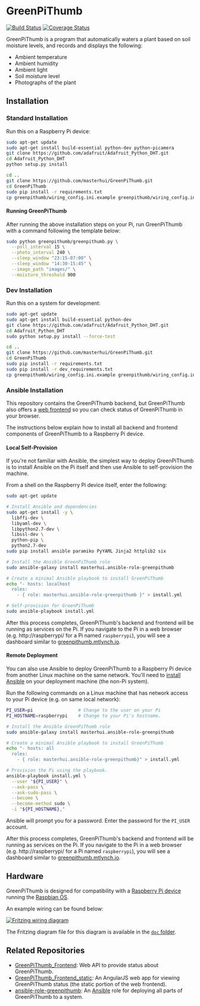# GreenPiThumb

[![Build
Status](https://travis-ci.org/JeetShetty/GreenPiThumb.svg?branch=master)](https://travis-ci.org/JeetShetty/GreenPiThumb)
[![Coverage
Status](https://coveralls.io/repos/JeetShetty/GreenPiThumb/badge.svg?branch=master&service=github)](https://coveralls.io/github/JeetShetty/GreenPiThumb?branch=master)

GreenPiThumb is a program that automatically waters a plant based on soil moisture levels, and records and displays the following:

* Ambient temperature
* Ambient humidity
* Ambient light
* Soil moisture level
* Photographs of the plant

## Installation

### Standard Installation

Run this on a Raspberry Pi device:

```bash
sudo apt-get update
sudo apt-get install build-essential python-dev python-picamera
git clone https://github.com/adafruit/Adafruit_Python_DHT.git
cd Adafruit_Python_DHT
python setup.py install

cd ..
git clone https://github.com/masterhui/GreenPiThumb.git
cd GreenPiThumb
sudo pip install -r requirements.txt
cp greenpithumb/wiring_config.ini.example greenpithumb/wiring_config.ini
```

#### Running GreenPiThumb

After running the above installation steps on your Pi, run GreenPiThumb with a command following the template below:

```bash
sudo python greenpithumb/greenpithumb.py \
  --poll_interval 15 \
  --photo_interval 240 \
  --sleep_window "23:15-07:00" \
  --sleep_window "14:30-15:45" \
  --image_path "images/" \
  --moisture_threshold 900
```

### Dev Installation

Run this on a system for development:

```bash
sudo apt-get update
sudo apt-get install build-essential python-dev
git clone https://github.com/adafruit/Adafruit_Python_DHT.git
cd Adafruit_Python_DHT
sudo python setup.py install --force-test

cd ..
git clone https://github.com/masterhui/GreenPiThumb.git
cd GreenPiThumb
sudo pip install -r requirements.txt
sudo pip install -r dev_requirements.txt
cp greenpithumb/wiring_config.ini.example greenpithumb/wiring_config.ini
```

### Ansible Installation

This repository contains the GreenPiThumb backend, but GreenPiThumb also offers a [web frontend](https://github.com/masterhui/GreenPiThumb_Frontend_static) so you can check status of GreenPiThumb in your browser.

The instructions below explain how to install all backend and frontend components of GreenPiThumb to a Raspberry Pi device.

#### Local Self-Provision

If you're not familiar with Ansible, the simplest way to deploy GreenPiThumb is to install Ansible on the Pi itself and then use Ansible to self-provision the machine.

From a shell on the Raspberry Pi device itself, enter the following:

```bash
sudo apt-get update

# Install Ansible and dependencies
sudo apt-get install -y \
  libffi-dev \
  libyaml-dev \
  libpython2.7-dev \
  libssl-dev \
  python-pip \
  python2.7-dev
sudo pip install ansible paramiko PyYAML Jinja2 httplib2 six

# Install the Ansible GreenPiThumb role
sudo ansible-galaxy install masterhui.ansible-role-greenpithumb

# Create a minimal Ansible playbook to install GreenPiThumb
echo "- hosts: localhost
  roles:
    - { role: masterhui.ansible-role-greenpithumb }" > install.yml

# Self-provision for GreenPiThumb
sudo ansible-playbook install.yml
```

After this process completes, GreenPiThumb's backend and frontend will be running as services on the Pi. If you navigate to the Pi in a web browser (e.g. http://raspberrypi/ for a Pi named `raspberrypi`), you will see a dashboard similar to [greenpithumb.mtlynch.io](http://greenpithumb.mtlynch.io).

#### Remote Deployment

You can also use Ansible to deploy GreenPiThumb to a Raspberry Pi device from another Linux machine on the same network. You'll need to [install Ansible](http://docs.ansible.com/ansible/intro_installation.html) on your deployment machine (the non-Pi system).

Run the following commands on a Linux machine that has network access to your Pi device (e.g. on same local network):

```bash
PI_USER=pi                 # Change to the user on your Pi
PI_HOSTNAME=raspberrypi    # Change to your Pi's hostname.

# Install the Ansible GreenPiThumb role
sudo ansible-galaxy install masterhui.ansible-role-greenpithumb

# Create a minimal Ansible playbook to install GreenPiThumb
echo "- hosts: all
  roles:
    - { role: masterhui.ansible-role-greenpithumb}" > install.yml

# Provision the Pi using the playbook.
ansible-playbook install.yml \
  --user "${PI_USER}" \
  --ask-pass \
  --ask-sudo-pass \
  --become \
  --become-method sudo \
  -i "${PI_HOSTNAME},"
```

Ansible will prompt you for a password. Enter the password for the `PI_USER` account.

After this process completes, GreenPiThumb's backend and frontend will be running as services on the Pi. If you navigate to the Pi in a web browser (e.g. http://raspberrypi/ for a Pi named `raspberrypi`), you will see a dashboard similar to [greenpithumb.mtlynch.io](http://greenpithumb.mtlynch.io).

## Hardware

GreenPiThumb is designed for compatibility with a [Raspberry Pi device](https://www.raspberrypi.org/products/) running the [Raspbian OS](https://www.raspberrypi.org/downloads/raspbian/).

An example wiring can be found below:

[![Fritzing wiring diagram](https://raw.githubusercontent.com/masterhui/GreenPiThumb/master/doc/greenpithumb_wiring.png)](https://raw.githubusercontent.com/masterhui/GreenPiThumb/master/doc/greenpithumb_wiring.png)

The Fritzing diagram file for this diagram is available in the [`doc` folder](doc/).

## Related Repositories

* [GreenPiThumb_Frontend](https://github.com/masterhui/GreenPiThumb_Frontend): Web API to provide status about GreenPiThumb.
* [GreenPiThumb_Frontend_static](https://github.com/masterhui/GreenPiThumb_Frontend_static): An AngularJS web app for viewing GreenPiThumb status (the static portion of the web frontend).
* [ansible-role-greenpithumb](https://github.com/masterhui/ansible-role-greenpithumb): An [Ansible](https://www.ansible.com/how-ansible-works) role for deploying all parts of GreenPiThumb to a system.
